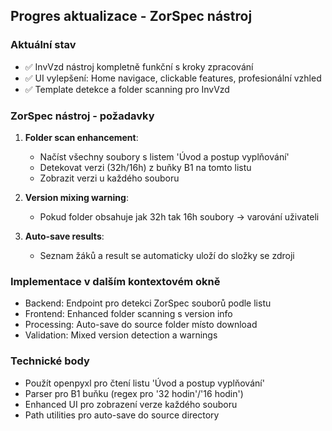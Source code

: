 
## Progres aktualizace - ZorSpec nástroj

### Aktuální stav
- ✅ InvVzd nástroj kompletně funkční s kroky zpracování
- ✅ UI vylepšení: Home navigace, clickable features, profesionální vzhled
- ✅ Template detekce a folder scanning pro InvVzd

### ZorSpec nástroj - požadavky
1. **Folder scan enhancement**: 
   - Načíst všechny soubory s listem 'Úvod a postup vyplňování'
   - Detekovat verzi (32h/16h) z buňky B1 na tomto listu
   - Zobrazit verzi u každého souboru

2. **Version mixing warning**:
   - Pokud folder obsahuje jak 32h tak 16h soubory → varování uživateli

3. **Auto-save results**:
   - Seznam žáků a result se automaticky uloží do složky se zdroji

### Implementace v dalším kontextovém okně
- Backend: Endpoint pro detekci ZorSpec souborů podle listu
- Frontend: Enhanced folder scanning s version info
- Processing: Auto-save do source folder místo download
- Validation: Mixed version detection a warnings

### Technické body
- Použít openpyxl pro čtení listu 'Úvod a postup vyplňování'
- Parser pro B1 buňku (regex pro '32 hodin'/'16 hodin')
- Enhanced UI pro zobrazení verze každého souboru
- Path utilities pro auto-save do source directory

